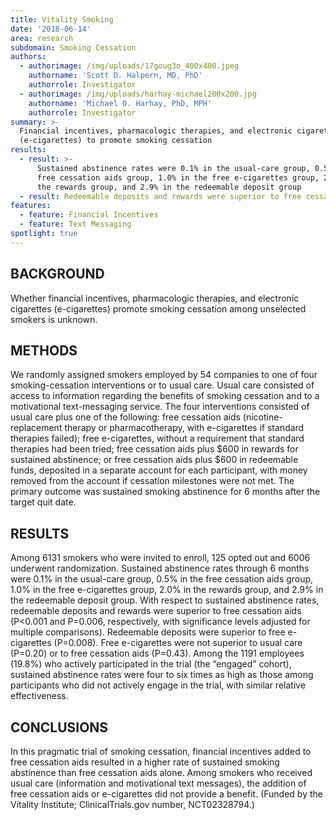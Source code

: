 ```yaml
---
title: Vitality Smoking
date: '2018-06-14'
area: research
subdomain: Smoking Cessation
authors:
  - authorimage: /img/uploads/17goug3o_400x400.jpeg
    authorname: 'Scott D. Halpern, MD, PhD'
    authorrole: Investigator
  - authorimage: /img/uploads/harhay-michael200x200.jpg
    authorname: 'Michael O. Harhay, PhD, MPH'
    authorrole: Investigator
summary: >-
  Financial incentives, pharmacologic therapies, and electronic cigarettes
  (e-cigarettes) to promote smoking cessation
results:
  - result: >-
      Sustained abstinence rates were 0.1% in the usual-care group, 0.5% in the
      free cessation aids group, 1.0% in the free e-cigarettes group, 2.0% in
      the rewards group, and 2.9% in the redeemable deposit group
  - result: Redeemable deposits and rewards were superior to free cessation aids
features:
  - feature: Financial Incentives
  - feature: Text Messaging
spotlight: true
---
```

## BACKGROUND

Whether financial incentives, pharmacologic therapies, and electronic cigarettes (e-cigarettes) promote smoking cessation among unselected smokers is unknown.



## METHODS

We randomly assigned smokers employed by 54 companies to one of four smoking-cessation interventions or to usual care. Usual care consisted of access to information regarding the benefits of smoking cessation and to a motivational text-messaging service. The four interventions consisted of usual care plus one of the following: free cessation aids (nicotine-replacement therapy or pharmacotherapy, with e-cigarettes if standard therapies failed); free e-cigarettes, without a requirement that standard therapies had been tried; free cessation aids plus $600 in rewards for sustained abstinence; or free cessation aids plus $600 in redeemable funds, deposited in a separate account for each participant, with money removed from the account if cessation milestones were not met. The primary outcome was sustained smoking abstinence for 6 months after the target quit date.



## RESULTS

Among 6131 smokers who were invited to enroll, 125 opted out and 6006 underwent randomization. Sustained abstinence rates through 6 months were 0.1% in the usual-care group, 0.5% in the free cessation aids group, 1.0% in the free e-cigarettes group, 2.0% in the rewards group, and 2.9% in the redeemable deposit group. With respect to sustained abstinence rates, redeemable deposits and rewards were superior to free cessation aids (P<0.001 and P=0.006, respectively, with significance levels adjusted for multiple comparisons). Redeemable deposits were superior to free e-cigarettes (P=0.008). Free e-cigarettes were not superior to usual care (P=0.20) or to free cessation aids (P=0.43). Among the 1191 employees (19.8%) who actively participated in the trial (the “engaged” cohort), sustained abstinence rates were four to six times as high as those among participants who did not actively engage in the trial, with similar relative effectiveness.



## CONCLUSIONS

In this pragmatic trial of smoking cessation, financial incentives added to free cessation aids resulted in a higher rate of sustained smoking abstinence than free cessation aids alone. Among smokers who received usual care (information and motivational text messages), the addition of free cessation aids or e-cigarettes did not provide a benefit. (Funded by the Vitality Institute; ClinicalTrials.gov number, NCT02328794.)
